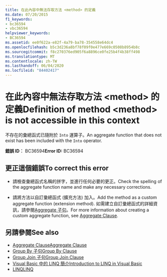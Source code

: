 ```yaml
---
title: 在此內容中無法存取方法 <method> 的定義
ms.date: 07/20/2015
f1_keywords:
- bc36594
- vbc36594
helpviewer_keywords:
- BC36594
ms.assetid: ee0f622a-e82f-4a79-ba78-354558e64dc4
ms.openlocfilehash: b5c3d236a8bf78f09f0e477e669c0508b8954b8c
ms.sourcegitcommit: f8c270376ed905f6a8896ce0fe25b4f4b38ff498
ms.translationtype: MT
ms.contentlocale: zh-TW
ms.lasthandoff: 06/04/2020
ms.locfileid: "84402417"
---
```

# <a name="definition-of-method-method-is-not-accessible-in-this-context"></a><span data-ttu-id="1c6f6-102">在此內容中無法存取方法 \<method> 的定義</span><span class="sxs-lookup"><span data-stu-id="1c6f6-102">Definition of method \<method> is not accessible in this context</span></span>
<span data-ttu-id="1c6f6-103">不存在的彙總函式已隨附於 `Into` 運算子。</span><span class="sxs-lookup"><span data-stu-id="1c6f6-103">An aggregate function that does not exist has been included with the `Into` operator.</span></span>  
  
 <span data-ttu-id="1c6f6-104">**錯誤 ID︰** BC36594</span><span class="sxs-lookup"><span data-stu-id="1c6f6-104">**Error ID:** BC36594</span></span>  
  
## <a name="to-correct-this-error"></a><span data-ttu-id="1c6f6-105">更正這個錯誤</span><span class="sxs-lookup"><span data-stu-id="1c6f6-105">To correct this error</span></span>  
  
- <span data-ttu-id="1c6f6-106">請檢查彙總函式名稱的拼字，並進行任何必要的更正。</span><span class="sxs-lookup"><span data-stu-id="1c6f6-106">Check the spelling of the aggregate function name and make any necessary corrections.</span></span>  
  
- <span data-ttu-id="1c6f6-107">請將方法以自訂彙總函式 (擴充方法) 加入。</span><span class="sxs-lookup"><span data-stu-id="1c6f6-107">Add the method as a custom aggregate function (extension method).</span></span> <span data-ttu-id="1c6f6-108">如需建立自訂彙總函式的詳細資訊，請參閱[Aggregate 子句](../language-reference/queries/aggregate-clause.md)。</span><span class="sxs-lookup"><span data-stu-id="1c6f6-108">For more information about creating a custom aggregate function, see [Aggregate Clause](../language-reference/queries/aggregate-clause.md).</span></span>  
  
## <a name="see-also"></a><span data-ttu-id="1c6f6-109">另請參閱</span><span class="sxs-lookup"><span data-stu-id="1c6f6-109">See also</span></span>

- [<span data-ttu-id="1c6f6-110">Aggregate Clause</span><span class="sxs-lookup"><span data-stu-id="1c6f6-110">Aggregate Clause</span></span>](../language-reference/queries/aggregate-clause.md)
- [<span data-ttu-id="1c6f6-111">Group By 子句</span><span class="sxs-lookup"><span data-stu-id="1c6f6-111">Group By Clause</span></span>](../language-reference/queries/group-by-clause.md)
- [<span data-ttu-id="1c6f6-112">Group Join 子句</span><span class="sxs-lookup"><span data-stu-id="1c6f6-112">Group Join Clause</span></span>](../language-reference/queries/group-join-clause.md)
- [<span data-ttu-id="1c6f6-113">Visual Basic 中的 LINQ 簡介</span><span class="sxs-lookup"><span data-stu-id="1c6f6-113">Introduction to LINQ in Visual Basic</span></span>](../programming-guide/language-features/linq/introduction-to-linq.md)
- [<span data-ttu-id="1c6f6-114">LINQ</span><span class="sxs-lookup"><span data-stu-id="1c6f6-114">LINQ</span></span>](../programming-guide/language-features/linq/index.md)
